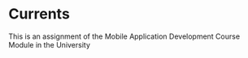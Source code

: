 # Currents
This is an assignment of the Mobile Application Development Course Module in the University
